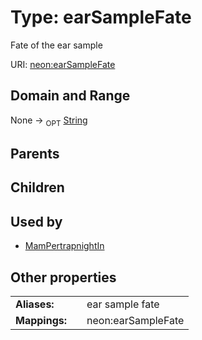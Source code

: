 
# Type: earSampleFate


Fate of the ear sample

URI: [neon:earSampleFate](https://data.neonscience.org/earSampleFate)


## Domain and Range

None ->  <sub>OPT</sub> [String](types/String.md)

## Parents


## Children


## Used by

 * [MamPertrapnightIn](MamPertrapnightIn.md)

## Other properties

|  |  |  |
| --- | --- | --- |
| **Aliases:** | | ear sample fate |
| **Mappings:** | | neon:earSampleFate |

